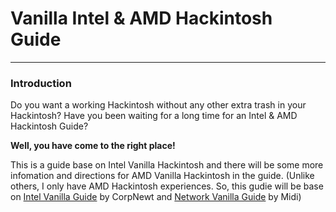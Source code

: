 # Vanilla Intel & AMD Hackintosh Guide
---

### Introduction

Do you want a working Hackintosh without any other extra trash in your Hackintosh? Have you been waiting for a long time for an Intel & AMD Hackintosh Guide? 

**Well, you have come to the right place!**

This is a guide base on Intel Vanilla Hackintosh and there will be some more infomation and directions for AMD Vanilla Hackintosh in the guide. (Unlike others, I only have AMD Hackintosh experiences. So, this gudie will be base on [Intel Vanilla Guide](https://hackintosh.gitbook.io/-r-hackintosh-vanilla-desktop-guide/) by CorpNewt and [Network Vanilla Guide](https://internet-install.gitbook.io/macos-internet-install/) by Midi)